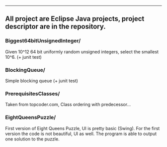 --------------------------------------------------------------------------------
All project are Eclipse Java projects, project descriptor are in the repository.
--------------------------------------------------------------------------------

<h3>Biggest64bitUnsignedInteger/</h3> 
Given 10^12 64 bit uniformly random unsigned integers, select the smallest 10^6. (+ junit test)

<h3>BlockingQueue/</h3> 
Simple blocking queue (+ junit test)

<h3>PrerequisitesClasses/</h3> 
Taken from topcoder.com, Class ordering with predecessor...

<h3>EightQueensPuzzle/</h3> 
First version of Eight Queens Puzzle, UI is pretty basic (Swing). For the first version the code is 
not beautiful, UI as well. The program is able to output one solution to the puzzle.